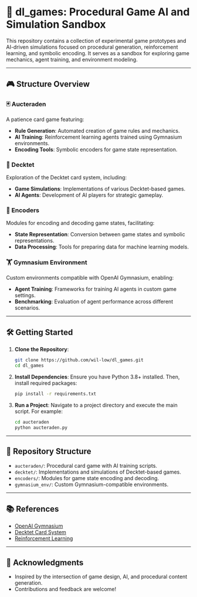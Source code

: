# 🧠 dl_games: Procedural Game AI and Simulation Sandbox

This repository contains a collection of experimental game prototypes and AI-driven simulations focused on procedural generation, reinforcement learning, and symbolic encoding. It serves as a sandbox for exploring game mechanics, agent training, and environment modeling.

---

## 🎮 Structure Overview

### 🃏 Aucteraden
A patience card game featuring:

- **Rule Generation**: Automated creation of game rules and mechanics.
- **AI Training**: Reinforcement learning agents trained using Gymnasium environments.
- **Encoding Tools**: Symbolic encoders for game state representation.

### 🎴 Decktet
Exploration of the Decktet card system, including:

- **Game Simulations**: Implementations of various Decktet-based games.
- **AI Agents**: Development of AI players for strategic gameplay.

### 🧠 Encoders
Modules for encoding and decoding game states, facilitating:

- **State Representation**: Conversion between game states and symbolic representations.
- **Data Processing**: Tools for preparing data for machine learning models.

### 🏋️ Gymnasium Environment
Custom environments compatible with OpenAI Gymnasium, enabling:

- **Agent Training**: Frameworks for training AI agents in custom game settings.
- **Benchmarking**: Evaluation of agent performance across different scenarios.

---

## 🛠️ Getting Started

1. **Clone the Repository**:
   ```bash
   git clone https://github.com/wil-low/dl_games.git
   cd dl_games
   ```

2. **Install Dependencies**:
   Ensure you have Python 3.8+ installed. Then, install required packages:

   ```bash
   pip install -r requirements.txt
   ```

3. **Run a Project**:
   Navigate to a project directory and execute the main script. For example:

   ```bash
   cd aucteraden
   python aucteraden.py
   ```

---

## 📁 Repository Structure

* `aucteraden/`: Procedural card game with AI training scripts.
* `decktet/`: Implementations and simulations of Decktet-based games.
* `encoders/`: Modules for game state encoding and decoding.
* `gymnasium_env/`: Custom Gymnasium-compatible environments.

---

## 📚 References

* [OpenAI Gymnasium](https://www.gymlibrary.dev/)
* [Decktet Card System](http://decktet.com/)
* [Reinforcement Learning](https://en.wikipedia.org/wiki/Reinforcement_learning)


---

## 🙌 Acknowledgments

* Inspired by the intersection of game design, AI, and procedural content generation.
* Contributions and feedback are welcome!
